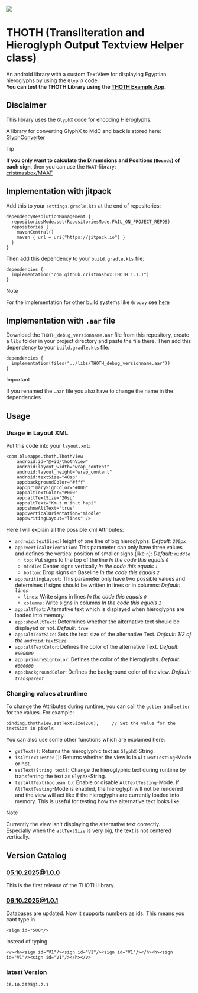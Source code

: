[![](https://jitpack.io/v/cristmasbox/THOTH.svg)](https://jitpack.io/#cristmasbox/THOTH)

# THOTH (Transliteration and Hieroglyph Output Textview Helper class)
An android library with a custom TextView for displaying Egyptian hieroglyphs by using the `GlyphX` code.\
**You can test the THOTH Library using the [THOTH Example App](https://github.com/cristmasbox/THOTH-Example-App).**

## Disclaimer
This library uses the `GlyphX` code for encoding Hieroglyphs.

A library for converting GlyphX to MdC and back is stored here: [GlyphConverter](https://github.com/cristmasbox/GlyphConverter)

> [!TIP]
> **If you only want to calculate the Dimensions and Positions (`Bounds`) of each sign**, then you can use the `MAAT`-library:\
> [cristmasbox/MAAT](https://github.com/cristmasbox/MAAT)

## Implementation with jitpack
Add this to your `settings.gradle.kts` at the end of repositories:
```
dependencyResolutionManagement {
  repositoriesMode.set(RepositoriesMode.FAIL_ON_PROJECT_REPOS)
  repositories {
    mavenCentral()
    maven { url = uri("https://jitpack.io") }
  }
}
```
Then add this dependency to your `build.gradle.kts` file:
```
dependencies {
  implementation("com.github.cristmasbox:THOTH:1.1.1")
}
```
> [!NOTE]
> For the implementation for other build systems like `Groovy` see [here](https://jitpack.io/#cristmasbox/THOTH/)

## Implementation with `.aar` file
Download the `THOTH_debug_versionname.aar` file from this repository, create a `libs` folder in your project directory and paste the file there. Then add this dependency to your `build.gradle.kts` file:
```
dependencies {
  implementation(files("../libs/THOTH_debug_versionname.aar"))
}
```

> [!IMPORTANT]
> If you renamed the `.aar` file you also have to change the name in the dependencies

## Usage
### Usage in Layout XML
Put this code into your `layout.xml`:
```
<com.blueapps.thoth.ThothView
    android:id="@+id/thothView"
    android:layout_width="wrap_content"
    android:layout_height="wrap_content"
    android:textSize="40sp"
    app:backgroundColor="#fff"
    app:primarySignColor="#000"
    app:altTextColor="#000"
    app:altTextSize="20sp"
    app:altText="Km.t m in.t hapi"
    app:showAltText="true"
    app:verticalOrientation="middle"
    app:writingLayout="lines" />
```
Here I will explain all the possible xml Attributes:

- `android:textSize`: Height of one line of big hieroglyphs. *Default: `200px`*
- `app:verticalOrientation`: This parameter can only have three values and defines the vertical position of smaller signs (like `n`): *Default: `middle`*
  - `top`: Put signs to the top of the line  *In the code this equals `0`*
  - `middle`: Center signs vertically        *In the code this equals `1`*
  - `bottom`: Drop signs on Baseline         *In the code this equals `2`*
- `app:writingLayout`: This parameter only have two possible values and determines if signs should be written in lines or in columns: *Default: `lines`*
  - `lines`: Write signs in lines            *In the code this equals `0`*
  - `columns`: Write signs in columns        *In the code this equals `1`*
- `app:altText`: Alternative text which is displayed when hieroglyphs are loaded into memory.
- `app:showAltText`: Determines whether the alternative text should be displayed or not. *Default: `true`*
- `app:altTextSize`: Sets the text size of the alternative Text. *Default: 1/2 of the `android:textSize`*
- `app:altTextColor`: Defines the color of the alternative Text. *Default: `#000000`*
- `app:primarySignColor`: Defines the color of the hieroglyphs. *Default: `#000000`*
- `app:backgroundColor`: Defines the background color of the view. *Default: `transparent`*

### Changing values at runtime
To change the Attributes during runtime, you can call the `getter` and `setter` for the values. For example:
```
binding.thothView.setTextSize(200);     // Set the value for the textSize in pixels
```

You can also use some other functions which are explained here:

- `getText()`: Returns the hieroglyphic text as `GlyphX`-String.
- `isAltTextTested()`: Returns whether the view is in `AltTextTesting`-Mode or not.
- `setText(String text)`: Change the hieroglyphic text during runtime by transferring the text as `GlyphX`-String.
- `testAltText(boolean b)`: Enable or disable `AltTextTesting`-Mode. If `AltTextTesting`-Mode is enabled, the hieroglyph will not be rendered
and the view will act like if the hieroglyphs are currently loaded into memory. This is useful for testing how the alternative text looks like.

> [!NOTE]
> Currently the view isn't displaying the alternative text correctly.\
> Especially when the `altTextSize` is very big, the text is not centered vertically.

## Version Catalog
### 05.10.2025@1.0.0
This is the first release of the THOTH library.
### 06.10.2025@1.0.1
Databases are updated.
Now it supports numbers as ids. This means you cant type in 
```
<sign id="500"/>
```
instead of typing
```
<v><h><sign id="V1"/><sign id="V1"/><sign id="V1"/></h><h><sign id="V1"/><sign id="V1"/></h></v>
```

### latest Version
`26.10.2025@1.2.1`
